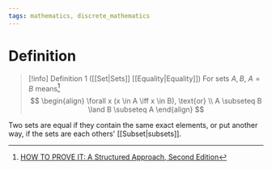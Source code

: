 ```yaml
---
tags: mathematics, discrete_mathematics
---
```


# Definition

> [!info] Definition 1 ([[Set|Sets]] [[Equality|Equality]])
> For sets $A, B$, $A = B$ means[^1]
> $$
> \begin{align}
> \forall x (x \in A \iff x \in B), \text{or} \\
> A \subseteq B \land B \subseteq A
> \end{align}
> $$

Two sets are equal if they contain the same exact elements, or put another way, if the sets are each others' [[Subset|subsets]].

[^1]: [HOW TO PROVE IT: A Structured Approach, Second Edition](zotero://open-pdf/library/items/THI2Q4PN?page=85)

